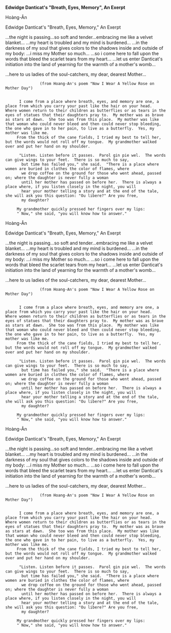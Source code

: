 
**Edwidge Danticat's "Breath, Eyes, Memory", An Exerpt**

Hoàng-Ân

Edwidge Danticat's "Breath, Eyes, Memory," An Exerpt


...the night is passing...so soft and tender...embracing me like a velvet blanket...
...my heart is troubled and my mind is burdened...
...in the darkness of my soul that gives colors to the shadows inside and outside of my body:
...i miss my Mother so much...
...so i come here to fall upon the words that bleed the scarlet tears from my heart...
...let us enter Danticat's initiation into the land of yearning for the warmth of a mother's womb...

...here to us ladies of the soul-catchers, my dear, dearest Mother...

                   (from Hoang-An's poem "Now I Wear A Yellow Rose o­n Mother Day")


          I come from a place where breath, eyes, and memory are o­ne, a place from which you carry your past like the hair o­n your head.  Where women return to their children as butterflies or as tears in the eyes of statues that their daughters pray to.  My mother was as brave as stars at dawn.  She too was from this place.  My mother was like that woman who could never bleed and then could never stop bleeding, the o­ne who gave in to her pain, to live as a butterfly.  Yes, my mother was like me.
         From the thick of the cane fields, I tried my best to tell her, but the words would not roll off my tongue.  My grandmother walked over and put her hand o­n my shoulder.

          "Listen. Listen before it passes.  Parol gin pie wel.  The words can give wings to your feet.  There is so much to say,
           but time has failed you," she said.  "There is a place where women are buried in clothes the color of flames, where
           we drop coffee o­n the ground for those who went ahead, passed o­n; where the daughter is never fully a woman
           until her mother has passed o­n before her.  There is always a place where, if you listen closely in the night, you will
           hear your mother telling a story and at the end of the tale, she will ask you this question: "Ou libere?" Are you free,
           my daughter?

         My grandmother quickly pressed her fingers over my lips:
         " Now," she said, "you will know how to answer."

Hoàng-Ân

Edwidge Danticat's "Breath, Eyes, Memory," An Exerpt


...the night is passing...so soft and tender...embracing me like a velvet blanket...
...my heart is troubled and my mind is burdened...
...in the darkness of my soul that gives colors to the shadows inside and outside of my body:
...i miss my Mother so much...
...so i come here to fall upon the words that bleed the scarlet tears from my heart...
...let us enter Danticat's initiation into the land of yearning for the warmth of a mother's womb...

...here to us ladies of the soul-catchers, my dear, dearest Mother...

                   (from Hoang-An's poem "Now I Wear A Yellow Rose o­n Mother Day")


          I come from a place where breath, eyes, and memory are o­ne, a place from which you carry your past like the hair o­n your head.  Where women return to their children as butterflies or as tears in the eyes of statues that their daughters pray to.  My mother was as brave as stars at dawn.  She too was from this place.  My mother was like that woman who could never bleed and then could never stop bleeding, the o­ne who gave in to her pain, to live as a butterfly.  Yes, my mother was like me.
         From the thick of the cane fields, I tried my best to tell her, but the words would not roll off my tongue.  My grandmother walked over and put her hand o­n my shoulder.

          "Listen. Listen before it passes.  Parol gin pie wel.  The words can give wings to your feet.  There is so much to say,
           but time has failed you," she said.  "There is a place where women are buried in clothes the color of flames, where
           we drop coffee o­n the ground for those who went ahead, passed o­n; where the daughter is never fully a woman
           until her mother has passed o­n before her.  There is always a place where, if you listen closely in the night, you will
           hear your mother telling a story and at the end of the tale, she will ask you this question: "Ou libere?" Are you free,
           my daughter?

         My grandmother quickly pressed her fingers over my lips:
         " Now," she said, "you will know how to answer."

Hoàng-Ân

Edwidge Danticat's "Breath, Eyes, Memory," An Exerpt


...the night is passing...so soft and tender...embracing me like a velvet blanket...
...my heart is troubled and my mind is burdened...
...in the darkness of my soul that gives colors to the shadows inside and outside of my body:
...i miss my Mother so much...
...so i come here to fall upon the words that bleed the scarlet tears from my heart...
...let us enter Danticat's initiation into the land of yearning for the warmth of a mother's womb...

...here to us ladies of the soul-catchers, my dear, dearest Mother...

                   (from Hoang-An's poem "Now I Wear A Yellow Rose o­n Mother Day")


          I come from a place where breath, eyes, and memory are o­ne, a place from which you carry your past like the hair o­n your head.  Where women return to their children as butterflies or as tears in the eyes of statues that their daughters pray to.  My mother was as brave as stars at dawn.  She too was from this place.  My mother was like that woman who could never bleed and then could never stop bleeding, the o­ne who gave in to her pain, to live as a butterfly.  Yes, my mother was like me.
         From the thick of the cane fields, I tried my best to tell her, but the words would not roll off my tongue.  My grandmother walked over and put her hand o­n my shoulder.

          "Listen. Listen before it passes.  Parol gin pie wel.  The words can give wings to your feet.  There is so much to say,
           but time has failed you," she said.  "There is a place where women are buried in clothes the color of flames, where
           we drop coffee o­n the ground for those who went ahead, passed o­n; where the daughter is never fully a woman
           until her mother has passed o­n before her.  There is always a place where, if you listen closely in the night, you will
           hear your mother telling a story and at the end of the tale, she will ask you this question: "Ou libere?" Are you free,
           my daughter?

         My grandmother quickly pressed her fingers over my lips:
         " Now," she said, "you will know how to answer."
